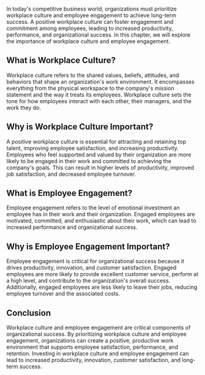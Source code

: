 
In today's competitive business world, organizations must prioritize workplace culture and employee engagement to achieve long-term success. A positive workplace culture can foster engagement and commitment among employees, leading to increased productivity, performance, and organizational success. In this chapter, we will explore the importance of workplace culture and employee engagement.

What is Workplace Culture?
--------------------------

Workplace culture refers to the shared values, beliefs, attitudes, and behaviors that shape an organization's work environment. It encompasses everything from the physical workspace to the company's mission statement and the way it treats its employees. Workplace culture sets the tone for how employees interact with each other, their managers, and the work they do.

Why is Workplace Culture Important?
-----------------------------------

A positive workplace culture is essential for attracting and retaining top talent, improving employee satisfaction, and increasing productivity. Employees who feel supported and valued by their organization are more likely to be engaged in their work and committed to achieving the company's goals. This can result in higher levels of productivity, improved job satisfaction, and decreased employee turnover.

What is Employee Engagement?
----------------------------

Employee engagement refers to the level of emotional investment an employee has in their work and their organization. Engaged employees are motivated, committed, and enthusiastic about their work, which can lead to increased performance and organizational success.

Why is Employee Engagement Important?
-------------------------------------

Employee engagement is critical for organizational success because it drives productivity, innovation, and customer satisfaction. Engaged employees are more likely to provide excellent customer service, perform at a high level, and contribute to the organization's overall success. Additionally, engaged employees are less likely to leave their jobs, reducing employee turnover and the associated costs.

Conclusion
----------

Workplace culture and employee engagement are critical components of organizational success. By prioritizing workplace culture and employee engagement, organizations can create a positive, productive work environment that supports employee satisfaction, performance, and retention. Investing in workplace culture and employee engagement can lead to increased productivity, innovation, customer satisfaction, and long-term success.
